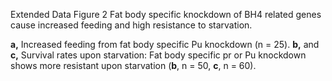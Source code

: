 Extended Data Figure 2 Fat body specific knockdown of BH4 related genes cause increased feeding and high resistance to starvation.

**a,** Increased feeding from fat body specific Pu knockdown (n = 25). **b,** and **c,** Survival rates upon starvation: Fat body specific pr or Pu knockdown shows more resistant upon starvation (**b**, n = 50, **c**, n = 60).
